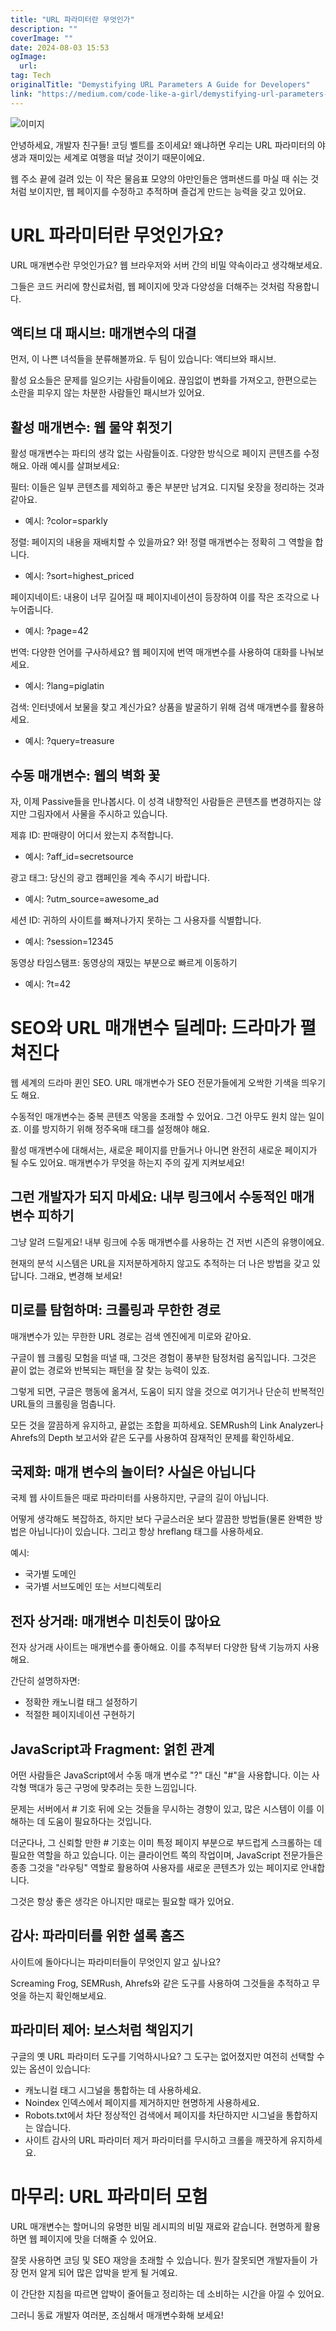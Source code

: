 ```yaml
---
title: "URL 파라미터란 무엇인가"
description: ""
coverImage: ""
date: 2024-08-03 15:53
ogImage: 
  url: 
tag: Tech
originalTitle: "Demystifying URL Parameters A Guide for Developers"
link: "https://medium.com/code-like-a-girl/demystifying-url-parameters-a-guide-for-developers-969e7d960a2c"
---
```




![이미지](/assets/img/DemystifyingURLParametersAGuideforDevelopers_0.png)

안녕하세요, 개발자 친구들! 코딩 벨트를 조이세요! 왜냐하면 우리는 URL 파라미터의 야생과 재미있는 세계로 여행을 떠날 것이기 때문이에요.

웹 주소 끝에 걸려 있는 이 작은 물음표 모양의 야만인들은 앰퍼샌드를 마실 때 쉬는 것처럼 보이지만, 웹 페이지를 수정하고 추적하며 즐겁게 만드는 능력을 갖고 있어요.

# URL 파라미터란 무엇인가요?

<div class="content-ad"></div>

URL 매개변수란 무엇인가요? 웹 브라우저와 서버 간의 비밀 약속이라고 생각해보세요.

그들은 코드 커리에 향신료처럼, 웹 페이지에 맛과 다양성을 더해주는 것처럼 작용합니다.

## 액티브 대 패시브: 매개변수의 대결

먼저, 이 나쁜 녀석들을 분류해볼까요. 두 팀이 있습니다: 액티브와 패시브.

<div class="content-ad"></div>

활성 요소들은 문제를 일으키는 사람들이에요. 끊임없이 변화를 가져오고, 한편으로는 소란을 피우지 않는 차분한 사람들인 패시브가 있어요.

## 활성 매개변수: 웹 물약 휘젓기

활성 매개변수는 파티의 생각 없는 사람들이죠. 다양한 방식으로 페이지 콘텐츠를 수정해요. 아래 예시를 살펴보세요:

필터:
이들은 일부 콘텐츠를 제외하고 좋은 부분만 남겨요. 디지털 옷장을 정리하는 것과 같아요.

<div class="content-ad"></div>

- 예시: ?color=sparkly

정렬:
페이지의 내용을 재배치할 수 있을까요? 와! 정렬 매개변수는 정확히 그 역할을 합니다.

- 예시: ?sort=highest_priced

페이지네이트:
내용이 너무 길어질 때 페이지네이션이 등장하여 이를 작은 조각으로 나누어줍니다.

<div class="content-ad"></div>

- 예시: ?page=42

번역:
다양한 언어를 구사하세요? 웹 페이지에 번역 매개변수를 사용하여 대화를 나눠보세요.

- 예시: ?lang=piglatin

검색:
인터넷에서 보물을 찾고 계신가요? 상품을 발굴하기 위해 검색 매개변수를 활용하세요.

<div class="content-ad"></div>

- 예시: ?query=treasure

## 수동 매개변수: 웹의 벽화 꽃

자, 이제 Passive들을 만나봅시다. 이 성격 내향적인 사람들은 콘텐츠를 변경하지는 않지만 그림자에서 사물을 주시하고 있습니다.

제휴 ID:
판매량이 어디서 왔는지 추적합니다.

<div class="content-ad"></div>

- 예시: ?aff_id=secretsource

광고 태그:
당신의 광고 캠페인을 계속 주시기 바랍니다.

- 예시: ?utm_source=awesome_ad

세션 ID:
귀하의 사이트를 빠져나가지 못하는 그 사용자를 식별합니다.

<div class="content-ad"></div>

- 예시: ?session=12345

동영상 타임스탬프:
동영상의 재밌는 부분으로 빠르게 이동하기

- 예시: ?t=42

# SEO와 URL 매개변수 딜레마: 드라마가 펼쳐진다

<div class="content-ad"></div>

웹 세계의 드라마 퀸인 SEO. URL 매개변수가 SEO 전문가들에게 오싹한 기색을 띄우기도 해요.

수동적인 매개변수는 중복 콘텐츠 악몽을 초래할 수 있어요. 그건 아무도 원치 않는 일이죠. 이를 방지하기 위해 정주옥매 태그를 설정해야 해요.

활성 매개변수에 대해서는, 새로운 페이지를 만들거나 아니면 완전히 새로운 페이지가 될 수도 있어요. 매개변수가 무엇을 하는지 주의 깊게 지켜보세요!

## 그런 개발자가 되지 마세요: 내부 링크에서 수동적인 매개변수 피하기

<div class="content-ad"></div>

그냥 알려 드릴게요! 내부 링크에 수동 매개변수를 사용하는 건 저번 시즌의 유행이에요.

현재의 분석 시스템은 URL을 지저분하게하지 않고도 추적하는 더 나은 방법을 갖고 있답니다. 그래요, 변경해 보세요!

## 미로를 탐험하며: 크롤링과 무한한 경로

매개변수가 있는 무한한 URL 경로는 검색 엔진에게 미로와 같아요.

<div class="content-ad"></div>

구글이 웹 크롤링 모험을 떠낼 때, 그것은 경험이 풍부한 탐정처럼 움직입니다. 그것은 끝이 없는 경로와 반복되는 패턴을 잘 찾는 능력이 있죠.

그렇게 되면, 구글은 행동에 옮겨서, 도움이 되지 않을 것으로 여기거나 단순히 반복적인 URL들의 크롤링을 멈춥니다.

모든 것을 깔끔하게 유지하고, 끝없는 조합을 피하세요. SEMRush의 Link Analyzer나 Ahrefs의 Depth 보고서와 같은 도구를 사용하여 잠재적인 문제를 확인하세요.

## 국제화: 매개 변수의 놀이터? 사실은 아닙니다

<div class="content-ad"></div>

국제 웹 사이트들은 때로 파라미터를 사용하지만, 구글의 길이 아닙니다.

어떻게 생각해도 복잡하죠, 하지만 보다 구글스러운 보다 깔끔한 방법들(물론 완벽한 방법은 아닙니다)이 있습니다. 그리고 항상 hreflang 태그를 사용하세요.

예시:

- 국가별 도메인
- 국가별 서브도메인 또는 서브디렉토리

<div class="content-ad"></div>

## 전자 상거래: 매개변수 미친듯이 많아요

전자 상거래 사이트는 매개변수를 좋아해요. 이를 추적부터 다양한 탐색 기능까지 사용해요.

간단히 설명하자면:

- 정확한 캐노니컬 태그 설정하기
- 적절한 페이지네이션 구현하기

<div class="content-ad"></div>

## JavaScript과 Fragment: 얽힌 관계

어떤 사람들은 JavaScript에서 수동 매개 변수로 "?" 대신 "#"을 사용합니다. 이는 사각형 맥대가 둥근 구멍에 맞추려는 듯한 느낌입니다.

문제는 서버에서 # 기호 뒤에 오는 것들을 무시하는 경향이 있고, 많은 시스템이 이를 이해하는 데 도움이 필요하다는 것입니다.

더군다나, 그 신뢰할 만한 # 기호는 이미 특정 페이지 부분으로 부드럽게 스크롤하는 데 필요한 역할을 하고 있습니다. 이는 클라이언트 쪽의 작업이며, JavaScript 전문가들은 종종 그것을 "라우팅" 역할로 활용하여 사용자를 새로운 콘텐츠가 있는 페이지로 안내합니다.

<div class="content-ad"></div>

그것은 항상 좋은 생각은 아니지만 때로는 필요할 때가 있어요.

## 감사: 파라미터를 위한 셜록 홈즈

사이트에 돌아다니는 파라미터들이 무엇인지 알고 싶나요?

Screaming Frog, SEMRush, Ahrefs와 같은 도구를 사용하여 그것들을 추적하고 무엇을 하는지 확인해보세요.

<div class="content-ad"></div>

## 파라미터 제어: 보스처럼 책임지기

구글의 옛 URL 파라미터 도구를 기억하시나요? 그 도구는 없어졌지만 여전히 선택할 수 있는 옵션이 있습니다:

- 캐노니컬 태그
  시그널을 통합하는 데 사용하세요.
- Noindex
  인덱스에서 페이지를 제거하지만 현명하게 사용하세요.
- Robots.txt에서 차단
  정상적인 검색에서 페이지를 차단하지만 시그널을 통합하지는 않습니다.
- 사이트 감사의 URL 파라미터 제거
  파라미터를 무시하고 크롤을 깨끗하게 유지하세요.

# 마무리: URL 파라미터 모험

<div class="content-ad"></div>

URL 매개변수는 할머니의 유명한 비밀 레시피의 비밀 재료와 같습니다. 현명하게 활용하면 웹 페이지에 맛을 더해줄 수 있어요.

잘못 사용하면 코딩 및 SEO 재앙을 초래할 수 있습니다. 뭔가 잘못되면 개발자들이 가장 먼저 알게 되어 많은 압박을 받게 될 거예요.

이 간단한 지침을 따르면 압박이 줄어들고 정리하는 데 소비하는 시간을 아낄 수 있어요.

그러니 동료 개발자 여러분, 조심해서 매개변수화해 보세요!

<div class="content-ad"></div>

